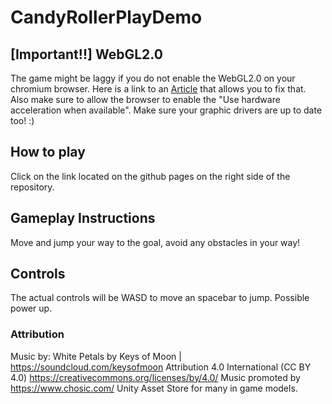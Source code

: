 # CandyRollerPlayDemo

## [Important!!] WebGL2.0

The game might be laggy if you do not enable the WebGL2.0 on your chromium browser. Here is a link to an [Article](https://www.interplaylearning.com/en/help/how-to-enable-webgl-in-chrome) that allows you to fix that. Also make sure to allow the browser to enable the "Use hardware acceleration when available".
Make sure your graphic drivers are up to date too! :)


## How to play
Click on the link located on the github pages on the right side of the repository.

## Gameplay Instructions
Move and jump your way to the goal, avoid any obstacles in your way!

## Controls
The actual controls will be WASD to move an spacebar to jump. Possible power up.

### Attribution
Music by: White Petals by Keys of Moon | https://soundcloud.com/keysofmoon Attribution 4.0 International (CC BY 4.0) https://creativecommons.org/licenses/by/4.0/ Music promoted by https://www.chosic.com/ Unity Asset Store for many in game models.
